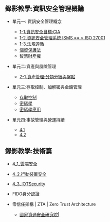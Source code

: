 ## 錄影教學:資訊安全管理概論
- 單元一: 資訊安全管理概念
  - [1-1.資訊安全目標:CIA](https://youtu.be/bwHewe6allU)
  - [1-2.資訊安全管理系統 ISMS == > ISO 27001](https://youtu.be/gTvsRTHUjKE)
  - [1-3.法規遵循](https://youtu.be/jVmawr0oa9s)
  - [個資保護法](https://youtu.be/VdyYUolU4sw)
  - [智慧財產權](https://youtu.be/4yHJv_mkqBg)

 
- 單元二:資產與風險管理
  - [2-1.資產管理:分類分級與盤點](https://youtu.be/TcH-fQPTytA)
- 單元三:存取控制、加解密與金鑰管理
  - [存取控制](https://youtu.be/N2AVpmYAjoM)
  - [密碼學](https://youtu.be/_goeHFFQXLg)
  - [密碼學應用](https://youtu.be/MIaSAjvdHnk)
- 單元四:事故管理與營運持續
  - [4.1]()
  - [4.2]() 
## 錄影教學:技術篇

- [4_1_雲端安全](https://youtu.be/294mH9kNAuk)
- [4_2.行動裝置安全](https://youtu.be/_sdXIay3W3w)
- [4_3_IOTSecurity](https://youtu.be/922B9ey8weo)


- FIDO身分認證
- 零信任架構 | ZTA | Zero Trust Architecture
  - [國家資通安全研究院|](https://www.nics.nat.gov.tw/core_business/cybersecurity_defense/ZTA/) 
